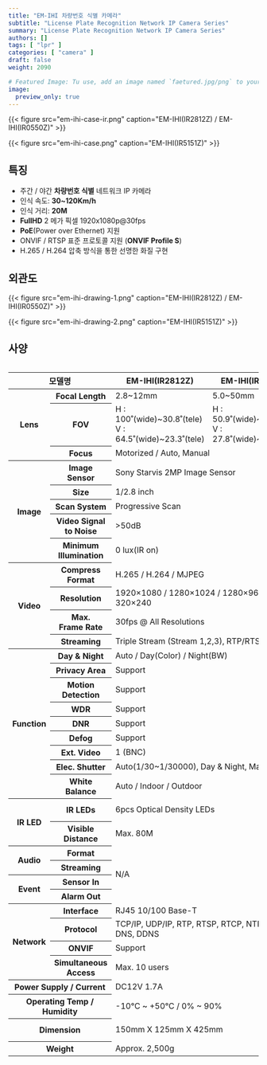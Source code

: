 ```yaml
---
title: "EM-IHI 차량번호 식별 카메라"
subtitle: "License Plate Recognition Network IP Camera Series"
summary: "License Plate Recognition Network IP Camera Series"
authors: []
tags: [ "lpr" ]
categories: [ "camera" ]
draft: false
weight: 2090

# Featured Image: Tu use, add an image named `faetured.jpg/png` to your page's folder.
image:
  preview_only: true
---
```


<div class="container">
<div class="row justify-content-center align-items-end">
<div class="col-sm-6">

{{< figure src="em-ihi-case-ir.png" caption="EM-IHI(IR2812Z) / EM-IHI(IR0550Z)" >}}

</div>
<div class="col-sm-6">

{{< figure src="em-ihi-case.png" caption="EM-IHI(IR5151Z)" >}}

</div>
</div>
</div>

## 특징

- 주간 / 야간 **차량번호 식별** 네트워크 IP 카메라
- 인식 속도: **30~120Km/h**
- 인식 거리: **20M**
- **FullHD** 2 메가 픽셀 1920x1080p@30fps
- **PoE**(Power over Ethernet) 지원
- ONVIF / RTSP 표준 프로토콜 지원 (**ONVIF Profile S**)
- H.265 / H.264 압축 방식을 통한 선명한 화질 구현

## 외관도

<div class="container">
<div class="row justify-content-center align-items-end">
<div class="col-sm-5">

{{< figure src="em-ihi-drawing-1.png" caption="EM-IHI(IR2812Z) / EM-IHI(IR0550Z)" >}}

</div>
<div class="col-sm-7">

{{< figure src="em-ihi-drawing-2.png" caption="EM-IHI(IR5151Z)" >}}

</div>
</div>
</div>

## 사양

<div style="overflow-x: auto">
<table class="spec">
<thead>
<tr>
<th colspan="2">모델명</th>
<th>EM-IHI(IR2812Z)</th>
<th>EM-IHI(IR0550Z)</th>
<th>EM-IHI(IR5151Z)</th>
</tr>
</thead>
<tbody>
<tr>
<th rowspan="3">Lens</th>
<th>Focal Length</th>
<td>2.8~12mm</td>
<td>5.0~50mm</td>
<td>5.1~51mm</td>
</tr>
<tr>
<th>FOV</th>
<td>H : 100˚(wide)~30.8˚(tele)<br>V : 64.5˚(wide)~23.3˚(tele)</td>
<td>H : 50.9˚(wide)~7.6˚(tele)<br>V : 27.8˚(wide)~4.3˚(tele)</td>
<td>H : 54˚(wide)~4.9˚(tele)<br>V : 31˚(wide)~4˚(tele)</td>
</tr>
<tr>
<th>Focus</th>
<td colspan="3">Motorized / Auto, Manual</td>
</tr>
<tr>
<th rowspan="5">Image</th>
<th>Image Sensor</th>
<td colspan="2">Sony Starvis 2MP Image Sensor</td>
<td>Panasonic CMOS Image Sensor</td>
</tr>
<tr>
<th>Size</th>
<td colspan="2">1/2.8 inch</td>
<td>1/3 inch</td>
</tr>
<tr>
<th>Scan System</th>
<td colspan="3">Progressive Scan</td>
</tr>
<tr>
<th>Video Signal<br>to Noise</th>
<td colspan="3">&gt;50dB</td>
</tr>
<tr>
<th>Minimum<br>Illumination</th>
<td colspan="3">0 lux(IR on)</td>
</tr>
<tr>
<th rowspan="4">Video</th>
<th>Compress<br>Format</th>
<td colspan="3">H.265 / H.264 / MJPEG</td>
</tr>
<tr>
<th>Resolution</th>
<td colspan="3">1920×1080 / 1280×1024 / 1280×960 / 1280×720 / 640×480 / 320×240</td>
</tr>
<tr>
<th>Max.<br>Frame Rate</th>
<td colspan="3">30fps @ All Resolutions</td>
</tr>
<tr>
<th>Streaming</th>
<td colspan="3">Triple Stream (Stream 1,2,3), RTP/RTSP, UnicastRTP, Multicast RTP</td>
</tr>
<tr>
<th rowspan="9">Function</th>
<th>Day & Night</th>
<td colspan="3">Auto / Day(Color) / Night(BW)</td>
</tr>
<tr>
<th>Privacy Area</th>
<td colspan="3">Support</td>
</tr>
<tr>
<th>Motion<br>Detection</th>
<td colspan="3">Support</td>
</tr>
<tr>
<th>WDR</th>
<td colspan="3">Support</td>
</tr>
<tr>
<th>DNR</th>
<td colspan="3">Support</td>
</tr>
<tr>
<th>Defog</th>
<td colspan="3">Support</td>
</tr>
<tr>
<th>Ext. Video</th>
<td colspan="3">1 (BNC)</td>
</tr>
<tr>
<th>Elec. Shutter</th>
<td colspan="3">Auto(1/30~1/30000), Day &amp; Night, Manual</td>
</tr>
<tr>
<th>White Balance</th>
<td colspan="3">Auto / Indoor / Outdoor</td>
</tr>
<tr>
<th rowspan="2">IR LED</th>
<th>IR LEDs</th>
<td colspan="2">6pcs Optical Density LEDs</td>
<td>8pcs High Power LEDs</td>
</tr>
<tr>
<th>Visible<br>Distance</th>
<td colspan="2">Max. 80M</td>
<td colspan="2">Max. 120M</td>
</tr>
<tr>
<th rowspan="2">Audio</th>
<th>Format</th>
<td colspan="2" rowspan="4">N/A</td>
<td>G.711 u-law</td>
</tr>
<tr>
<th>Streaming</th>
<td>Two way</td>
</tr>
<tr>
<th rowspan="2">Event</th>
<th>Sensor In</th>
<td>1 port</td>
</tr>
<tr>
<th>Alarm Out</th>
<td>1 port</td>
</tr>
<tr>
<th rowspan="4">Network</th>
<th>Interface</th>
<td colspan="3">RJ45 10/100 Base-T</td>
</tr>
<tr>
<th>Protocol</th>
<td colspan="3">TCP/IP, UDP/IP, RTP, RTSP, RTCP, NTP, HTTP, DHCP, FTP, SMTP, DNS, DDNS</td>
</tr>
<tr>
<th>ONVIF</th>
<td colspan="3">Support</td>
</tr>
<tr>
<th>Simultaneous<br>Access</th>
<td colspan="3">Max. 10 users</td>
</tr>
<tr>
<th colspan="2">Power Supply / Current</th>
<td colspan="2">DC12V 1.7A</td>
<td>DC12V 3A</td>
</tr>
<tr>
<th colspan="2">Operating Temp / Humidity</th>
<td colspan="3">-10℃ ~ +50℃ / 0% ~ 90%</td>
</tr>
<tr>
<th colspan="2">Dimension</th>
<td colspan="2">150mm X 125mm X 425mm</td>
<td>185mm X 140mm X 401mm</td>
</tr>
<tr>
<th colspan="2">Weight</th>
<td colspan="2">Approx. 2,500g</td>
<td>Approx. 3,000g</td>
</tr>
</tbody>
</table>
</div>
